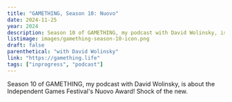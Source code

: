 ```yaml
---
title: "GAMETHING, Season 10: Nuovo"
date: 2024-11-25
year: 2024
description: Season 10 of GAMETHING, my podcast with David Wolinsky, is about the Independent Games Festival's Nuovo Award! Shock of the new.
listimage: images/gamething-season-10-icon.png
draft: false
parenthetical: "with David Wolinsky"
link: "https://gamething.life"
tags: ["inprogress", "podcast"]
---
```


Season 10 of GAMETHING, my podcast with David Wolinsky, is about the Independent Games Festival's Nuovo Award! Shock of the new.